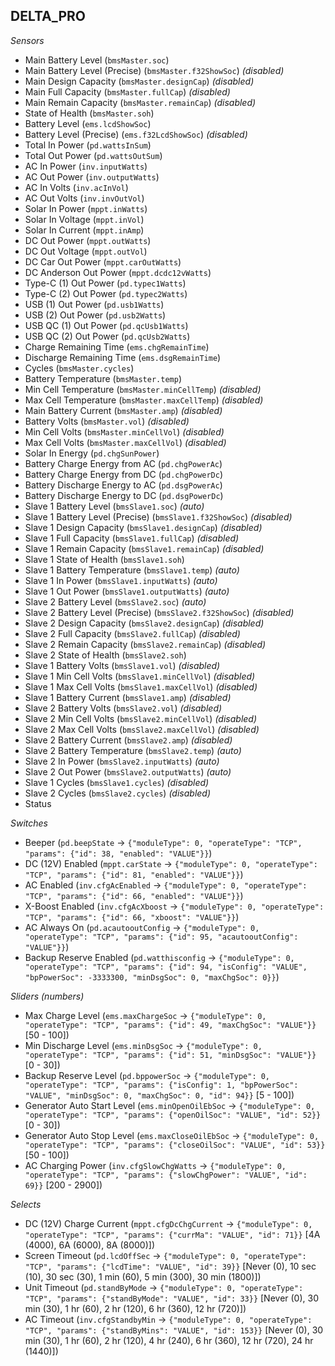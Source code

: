 ## DELTA_PRO

*Sensors*
- Main Battery Level (`bmsMaster.soc`)
- Main Battery Level (Precise) (`bmsMaster.f32ShowSoc`)   _(disabled)_
- Main Design Capacity (`bmsMaster.designCap`)   _(disabled)_
- Main Full Capacity (`bmsMaster.fullCap`)   _(disabled)_
- Main Remain Capacity (`bmsMaster.remainCap`)   _(disabled)_
- State of Health (`bmsMaster.soh`)
- Battery Level (`ems.lcdShowSoc`)
- Battery Level (Precise) (`ems.f32LcdShowSoc`)   _(disabled)_
- Total In Power (`pd.wattsInSum`)
- Total Out Power (`pd.wattsOutSum`)
- AC In Power (`inv.inputWatts`)
- AC Out Power (`inv.outputWatts`)
- AC In Volts (`inv.acInVol`)
- AC Out Volts (`inv.invOutVol`)
- Solar In Power (`mppt.inWatts`)
- Solar In Voltage (`mppt.inVol`)
- Solar In Current (`mppt.inAmp`)
- DC Out Power (`mppt.outWatts`)
- DC Out Voltage (`mppt.outVol`)
- DC Car Out Power (`mppt.carOutWatts`)
- DC Anderson Out Power (`mppt.dcdc12vWatts`)
- Type-C (1) Out Power (`pd.typec1Watts`)
- Type-C (2) Out Power (`pd.typec2Watts`)
- USB (1) Out Power (`pd.usb1Watts`)
- USB (2) Out Power (`pd.usb2Watts`)
- USB QC (1) Out Power (`pd.qcUsb1Watts`)
- USB QC (2) Out Power (`pd.qcUsb2Watts`)
- Charge Remaining Time (`ems.chgRemainTime`)
- Discharge Remaining Time (`ems.dsgRemainTime`)
- Cycles (`bmsMaster.cycles`)
- Battery Temperature (`bmsMaster.temp`)
- Min Cell Temperature (`bmsMaster.minCellTemp`)   _(disabled)_
- Max Cell Temperature (`bmsMaster.maxCellTemp`)   _(disabled)_
- Main Battery Current (`bmsMaster.amp`)   _(disabled)_
- Battery Volts (`bmsMaster.vol`)   _(disabled)_
- Min Cell Volts (`bmsMaster.minCellVol`)   _(disabled)_
- Max Cell Volts (`bmsMaster.maxCellVol`)   _(disabled)_
- Solar In Energy (`pd.chgSunPower`)
- Battery Charge Energy from AC (`pd.chgPowerAc`)
- Battery Charge Energy from DC (`pd.chgPowerDc`)
- Battery Discharge Energy to AC (`pd.dsgPowerAc`)
- Battery Discharge Energy to DC (`pd.dsgPowerDc`)
- Slave 1 Battery Level (`bmsSlave1.soc`)   _(auto)_
- Slave 1 Battery Level (Precise) (`bmsSlave1.f32ShowSoc`)   _(disabled)_
- Slave 1 Design Capacity (`bmsSlave1.designCap`)   _(disabled)_
- Slave 1 Full Capacity (`bmsSlave1.fullCap`)   _(disabled)_
- Slave 1 Remain Capacity (`bmsSlave1.remainCap`)   _(disabled)_
- Slave 1 State of Health (`bmsSlave1.soh`)
- Slave 1 Battery Temperature (`bmsSlave1.temp`)   _(auto)_
- Slave 1 In Power (`bmsSlave1.inputWatts`)   _(auto)_
- Slave 1 Out Power (`bmsSlave1.outputWatts`)   _(auto)_
- Slave 2 Battery Level (`bmsSlave2.soc`)   _(auto)_
- Slave 2 Battery Level (Precise) (`bmsSlave2.f32ShowSoc`)   _(disabled)_
- Slave 2 Design Capacity (`bmsSlave2.designCap`)   _(disabled)_
- Slave 2 Full Capacity (`bmsSlave2.fullCap`)   _(disabled)_
- Slave 2 Remain Capacity (`bmsSlave2.remainCap`)   _(disabled)_
- Slave 2 State of Health (`bmsSlave2.soh`)
- Slave 1 Battery Volts (`bmsSlave1.vol`)   _(disabled)_
- Slave 1 Min Cell Volts (`bmsSlave1.minCellVol`)   _(disabled)_
- Slave 1 Max Cell Volts (`bmsSlave1.maxCellVol`)   _(disabled)_
- Slave 1 Battery Current (`bmsSlave1.amp`)   _(disabled)_
- Slave 2 Battery Volts (`bmsSlave2.vol`)   _(disabled)_
- Slave 2 Min Cell Volts (`bmsSlave2.minCellVol`)   _(disabled)_
- Slave 2 Max Cell Volts (`bmsSlave2.maxCellVol`)   _(disabled)_
- Slave 2 Battery Current (`bmsSlave2.amp`)   _(disabled)_
- Slave 2 Battery Temperature (`bmsSlave2.temp`)   _(auto)_
- Slave 2 In Power (`bmsSlave2.inputWatts`)   _(auto)_
- Slave 2 Out Power (`bmsSlave2.outputWatts`)   _(auto)_
- Slave 1 Cycles (`bmsSlave1.cycles`)   _(disabled)_
- Slave 2 Cycles (`bmsSlave2.cycles`)   _(disabled)_
- Status

*Switches*
- Beeper (`pd.beepState` -> `{"moduleType": 0, "operateType": "TCP", "params": {"id": 38, "enabled": "VALUE"}}`)
- DC (12V) Enabled (`mppt.carState` -> `{"moduleType": 0, "operateType": "TCP", "params": {"id": 81, "enabled": "VALUE"}}`)
- AC Enabled (`inv.cfgAcEnabled` -> `{"moduleType": 0, "operateType": "TCP", "params": {"id": 66, "enabled": "VALUE"}}`)
- X-Boost Enabled (`inv.cfgAcXboost` -> `{"moduleType": 0, "operateType": "TCP", "params": {"id": 66, "xboost": "VALUE"}}`)
- AC Always On (`pd.acautooutConfig` -> `{"moduleType": 0, "operateType": "TCP", "params": {"id": 95, "acautooutConfig": "VALUE"}}`)
- Backup Reserve Enabled (`pd.watthisconfig` -> `{"moduleType": 0, "operateType": "TCP", "params": {"id": 94, "isConfig": "VALUE", "bpPowerSoc": -3333300, "minDsgSoc": 0, "maxChgSoc": 0}}`)

*Sliders (numbers)*
- Max Charge Level (`ems.maxChargeSoc` -> `{"moduleType": 0, "operateType": "TCP", "params": {"id": 49, "maxChgSoc": "VALUE"}}` [50 - 100])
- Min Discharge Level (`ems.minDsgSoc` -> `{"moduleType": 0, "operateType": "TCP", "params": {"id": 51, "minDsgSoc": "VALUE"}}` [0 - 30])
- Backup Reserve Level (`pd.bppowerSoc` -> `{"moduleType": 0, "operateType": "TCP", "params": {"isConfig": 1, "bpPowerSoc": "VALUE", "minDsgSoc": 0, "maxChgSoc": 0, "id": 94}}` [5 - 100])
- Generator Auto Start Level (`ems.minOpenOilEbSoc` -> `{"moduleType": 0, "operateType": "TCP", "params": {"openOilSoc": "VALUE", "id": 52}}` [0 - 30])
- Generator Auto Stop Level (`ems.maxCloseOilEbSoc` -> `{"moduleType": 0, "operateType": "TCP", "params": {"closeOilSoc": "VALUE", "id": 53}}` [50 - 100])
- AC Charging Power (`inv.cfgSlowChgWatts` -> `{"moduleType": 0, "operateType": "TCP", "params": {"slowChgPower": "VALUE", "id": 69}}` [200 - 2900])

*Selects*
- DC (12V) Charge Current (`mppt.cfgDcChgCurrent` -> `{"moduleType": 0, "operateType": "TCP", "params": {"currMa": "VALUE", "id": 71}}` [4A (4000), 6A (6000), 8A (8000)])
- Screen Timeout (`pd.lcdOffSec` -> `{"moduleType": 0, "operateType": "TCP", "params": {"lcdTime": "VALUE", "id": 39}}` [Never (0), 10 sec (10), 30 sec (30), 1 min (60), 5 min (300), 30 min (1800)])
- Unit Timeout (`pd.standByMode` -> `{"moduleType": 0, "operateType": "TCP", "params": {"standByMode": "VALUE", "id": 33}}` [Never (0), 30 min (30), 1 hr (60), 2 hr (120), 6 hr (360), 12 hr (720)])
- AC Timeout (`inv.cfgStandbyMin` -> `{"moduleType": 0, "operateType": "TCP", "params": {"standByMins": "VALUE", "id": 153}}` [Never (0), 30 min (30), 1 hr (60), 2 hr (120), 4 hr (240), 6 hr (360), 12 hr (720), 24 hr (1440)])


